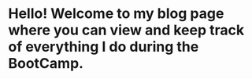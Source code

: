 # Hello! Welcome to my blog page where you can view and keep track of everything I do during the BootCamp.
